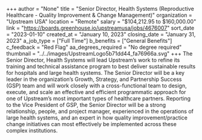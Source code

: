 +++
author = "None"
title = "Senior Director, Health Systems (Reproductive Healthcare - Quality Improvement & Change Management)"
organization = "Upstream USA"
location = "Remote"
salary = "$104,212.95 to $160,000.00"
link = "https://boards.greenhouse.io/upstreamusa/jobs/4676007"
sort_date = "2023-01-10"
created_at = "January 10, 2023"
closing_date = "January 31, 2023"
a_job_type = ["Full Time"]
b_benefits = ["General Benefits"]
c_feedback = "Red Flag"
aa_degrees_required = "No degree required"
thumbnail = "../../images/UpstreamLogo5b71dd44_fa76966a.svg"
+++
The Senior Director, Health Systems will lead Upstream’s work to refine its training and technical assistance program to best deliver sustainable results for hospitals and large health systems. The Senior Director will be a key leader in the organization’s Growth, Strategy, and Partnership Success (GSP) team and will work closely with a cross-functional team to design, execute, and scale an effective and efficient programmatic approach for one of Upstream’s most important types of healthcare partners. Reporting to the Vice President of GSP, the Senior Director will be a strong relationship, people, and project manager, experienced in the operations of large health systems, and an expert in how quality improvement/practice change initiatives can most effectively be implemented across these complex institutions.